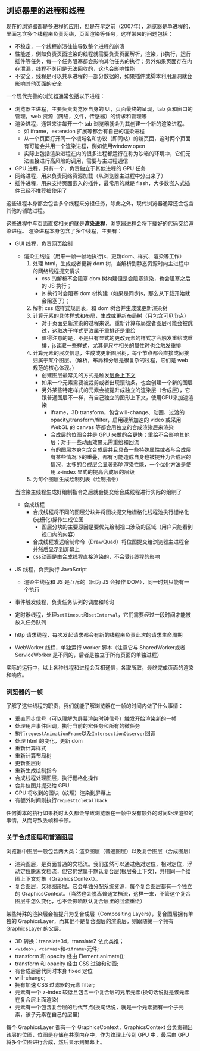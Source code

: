 [comment]: browser "title: '浏览器里的进程和线程', keywords: 'process, thread, browser', date: '2020-7-30'"

## 浏览器里的进程和线程

现在的浏览器都是多进程的应用，但是在早之前（2007年），浏览器是单进程的，里面包含多个线程来负责网络，页面渲染等任务，这样带来的问题包括：

- 不稳定，一个线程崩溃往往导致整个进程的崩溃
- 性能差，例如负责页面渲染的线程就需要负责页面解析，渲染，js执行，运行插件等任务，每一个任务阻塞都会影响其他任务的执行；另外如果页面存在内存泄漏，线程不关闭是无法回收的，这也会影响性能
- 不安全，线程是可以共享进程的一部分数据的，如果插件或脚本利用漏洞就会影响其他页面的安全

一个现代完善的浏览器通常包括以下进程：

- 浏览器主进程，主要负责浏览器自身的 UI，页面最终的呈现，tab 页和窗口的管理，web 资源（网络，文件，传感器）的请求和管理等
- 渲染进程，通常来讲每开一个 tab 浏览器就会为其创建一个新的渲染进程。
  - 如 iframe，extension 扩展等都会有自己的渲染进程
  - 从一个页面打开同一个根域名和协议（即同站）的新页面，这时两个页面有可能会共用一个渲染进程，例如使用window.open
  - 实际上包括渲染进程在内的很多进程都运行在称为沙箱的环境中，它们无法直接进行高风险的调用，需要与主进程通信
- GPU 进程，只有一个，负责独立于其他进程的 GPU 任务
- 网络进程，用来负责网络资源加载（从浏览器主进程中分出来了）
- 插件进程，用来支持页面嵌入的插件，最常用的就是 flash，大多数嵌入式插件已经不推荐被使用了

这些进程本身都会包含多个线程来分担任务，除此之外，现代浏览器通常还会包含其他的辅助进程。

这些进程中与页面直接相关的就是**渲染进程**，浏览器进程会将下载好的代码交给渲染进程。
渲染进程本身包含了多个线程，主要有：

- GUI 线程，负责网页绘制

  - 渲染主线程（用来一帧一帧地执行js、更新dom、样式、渲染等工作）
    1. 处理 html，生成或者更新 dom 树，当解析到静态资源时向主进程中的网络线程提交请求
       - css 的解析不会阻塞 dom 树构建但是会阻塞渲染，也会阻塞之后的 JS 执行；
       - js 执行时会阻塞 dom 树构建（如果是同步js，那么从下载开始就会阻塞了）；
    2. 解析 css 成样式规则表，和 dom 树合并生成或更新渲染树
    3. 计算元素的具体样式和布局，生成或更新布局树（只包含可见节点）
       - 对于页面更新渲染的过程来说，重新计算布局或者图层可能会被跳过，这取决于样式更改属于重排还是重绘
       - 值得注意的是，不是只有显式的更改元素的样式才会触发重绘或重排，js读取一些样式，尤其是尺寸相关的属性时也会触发重排
    4. 计算元素的层次信息，生成或更新图层树，每个节点都会直接或间接归属于某个图层。（解析，布局和分层是很复杂的过程，它们是 web 规范的核心体现。）
       - 创建图层最常见的方式是触发[层叠上下文](https://developer.mozilla.org/zh-CN/docs/Web/CSS/CSS_positioned_layout/Understanding_z-index/Stacking_context)
       - 如果一个元素需要被裁剪或者出现滚动条，也会创建一个新的图层
       - 另外某些特定样式的元素会被提升成独立的渲染层（合成层），它跟普通图层不一样，有自己独立的图形上下文，使用GPU来加速渲染
         - iframe，3D transform，包含will-change、动画、过渡的opacity/transform/filter，启用硬解加速的 video 或采用 WebGL 的 canvas 等都会用独立的合成渲染层来渲染
         - 合成层的位图合并是 GPU 来做的会更快；重绘不会影响其他层；对于一些动画效果无需重绘和回流
         - 有的图层本身包含合成层并且具备一些特殊属性或者与合成层有某些情况下的重叠，都有可能造成自身也被提升为合成层的情况，太多的合成层会显著影响渲染性能，一个优化方法是使用 z-index 显式的提高合成层的层级
    5. 为每个图层生成绘制列表（绘制指令）

  当渲染主线程生成好绘制指令之后就会提交给合成线程进行实际的绘制了

  - 合成线程
    - 合成线程将不同的图层分块并将图块提交给栅格化线程池执行栅格化(光栅化)操作生成位图
      - 图层分块的主要原因是要优先绘制视口涉及的区域（用户只能看到视口内的内容）
    - 合成线程发送绘制命令（DrawQuad）将位图提交给浏览器主进程合并然后显示到屏幕上
    - css动画是由合成线程直接渲染的，不会受js线程的影响

- JS 线程，负责执行 JavaScript
  - 渲染主线程和 JS 是互斥的（因为 JS 会操作 DOM），同一时刻只能有一个执行
- 事件触发线程，负责任务队列的调度和轮询
- 定时器线程，处理`setTimeout`和`setInterval`，它们需要经过一段时间才能被放入任务队列
- http 请求线程，每次发起请求都会有新的线程来负责此次的请求生命周期
- WebWorker 线程，单独运行 worker 脚本（注意它与 SharedWorker或者ServiceWorker 是不同的，后者是独立于所有页面的单独进程）

实际的运行中，以上各种线程和进程会互相通信，各取所取，最终完成页面的渲染和响应。

### 浏览器的一帧

了解了这些线程的职责，我们就能了解浏览器在一帧的时间内做了什么事情：

- 垂直同步信号（可以理解为屏幕渲染时钟信号）触发开始渲染新的一帧
- 处理用户事件回调，执行当前的宏任务和所有的微任务
- 执行`requestAnimationFrame`以及`IntersectionObserver`回调
- 处理 html 的变化，更新 dom
- 重新计算样式
- 重新计算布局树
- 更新图层树
- 重新生成绘制指令
- 合成线程处理图层，执行栅格化操作
- 合并位图并提交给 GPU
- GPU 将收到的图块（纹理）渲染到屏幕上
- 有额外时间则执行`requestIdleCallback`

任何脚本的执行如果耗时太久都会导致浏览器在一帧中没有额外的时间处理渲染的事情，从而导致丢帧和卡顿。

### 关于合成图层和普通图层

浏览器中图层一般包含两大类：渲染图层（普通图层）以及复合图层（合成图层）

- 渲染图层，是页面普通的文档流。我们虽然可以通过绝对定位，相对定位，浮动定位脱离文档流，但它仍然属于默认复合层(根层叠上下文)，共用同一个绘图上下文对象（GraphicsContext）。
- 复合图层，又称图形层。它会单独分配系统资源，每个复合图层都有一个独立的 GraphicsContext。（当然也会脱离普通文档流，这样一来，不管这个复合图层中怎么变化，也不会影响默认复合层里的回流重绘）

某些特殊的渲染层会被提升为复合成层（Compositing Layers），复合图层拥有单独的 GraphicsLayer，而其他不是复合图层的渲染层，则跟随第一个拥有 GraphicsLayer 的父层。

- 3D 转换：translate3d，translateZ 依此类推；
- `<video>`，`<canvas>`和`<iframe>`元件;
- transform 和 opacity 经由 Element.animate();
- transform 和 opacity 经由 СSS 过渡和动画;
- 有合成层后代同时本身 fixed 定位
- will-change;
- 拥有加速 CSS 过滤器的元素 filter;
- 元素有一个 z-index 较低且包含一个复合层的兄弟元素(换句话说就是该元素在复合层上面渲染)
- 元素有一个包含复合层的后代节点(换句话说，就是一个元素拥有一个子元素，该子元素在自己的层里)

每个 GraphicsLayer 都有一个 GraphicsContext，GraphicsContext 会负责输出该层的位图，位图是存储在共享内存中，作为纹理上传到 GPU 中，最后由 GPU 将多个位图进行合成，然后显示到屏幕上。
